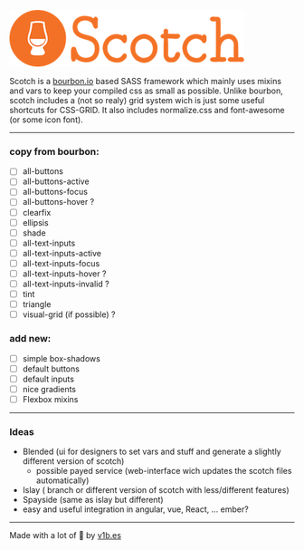 ![](scotch.png)


Scotch is a  [bourbon.io](http://bourbon.io)  based SASS framework which mainly uses mixins and vars to keep your compiled css as small as possible.
Unlike bourbon, scotch includes a (not so realy) grid system wich is just some useful shortcuts for CSS-GRID.
It also includes normalize.css and font-awesome (or some icon font).

- - - -

### copy from bourbon:
- [ ] all-buttons
- [ ] all-buttons-active
- [ ] all-buttons-focus
- [ ] all-buttons-hover ?
- [ ] clearfix
- [ ] ellipsis
- [ ] shade
- [ ] all-text-inputs
- [ ] all-text-inputs-active
- [ ] all-text-inputs-focus
- [ ] all-text-inputs-hover ?
- [ ] all-text-inputs-invalid ?
- [ ] tint
- [ ] triangle
- [ ] visual-grid (if possible) ?

### add new:
- [ ] simple box-shadows
- [ ] default buttons
- [ ] default inputs
- [ ] nice gradients
- [ ] Flexbox mixins

- - - -

### Ideas
* Blended (ui for designers to set vars and stuff and generate a slightly different version of scotch)
	* possible payed service (web-interface wich updates the scotch files automatically)
* Islay ( branch or different version of scotch with less/different features)
* Spayside (same as islay but different)
* easy and useful integration in angular, vue, React, … ember?



---
Made with a lot of  🥃 by [v1b.es](v1b.es)
